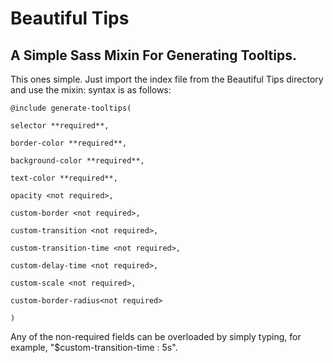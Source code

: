 Beautiful Tips
==============
A Simple Sass Mixin For Generating Tooltips.
--------------------------------------------

This ones simple. Just import the index file from the Beautiful Tips directory
and use the mixin: syntax is as follows:

`@include generate-tooltips(`

    selector **required**,
    
    border-color **required**,
    
    background-color **required**,
    
    text-color **required**,
    
    opacity <not required>,
    
    custom-border <not required>,
    
    custom-transition <not required>,
    
    custom-transition-time <not required>,
    
    custom-delay-time <not required>,
    
    custom-scale <not required>,
    
    custom-border-radius<not required>
    
`)`

Any of the non-required fields can be overloaded by simply
typing, for example, "$custom-transition-time : 5s".
